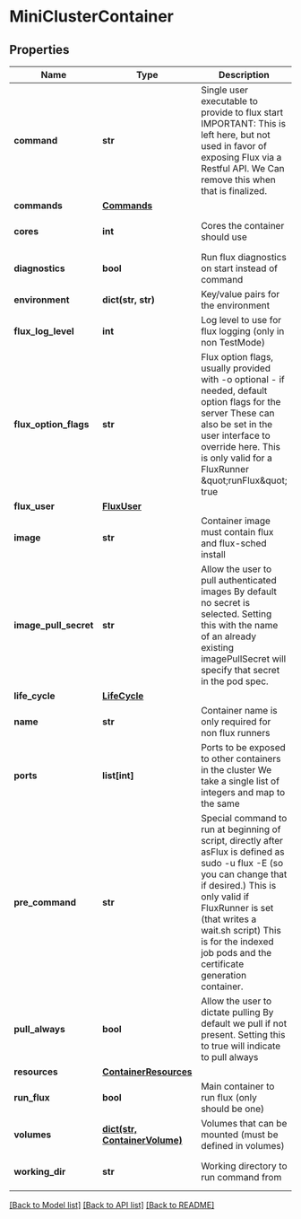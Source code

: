 # MiniClusterContainer


## Properties
Name | Type | Description | Notes
------------ | ------------- | ------------- | -------------
**command** | **str** | Single user executable to provide to flux start IMPORTANT: This is left here, but not used in favor of exposing Flux via a Restful API. We Can remove this when that is finalized. | [optional] [default to '']
**commands** | [**Commands**](Commands.md) |  | [optional] 
**cores** | **int** | Cores the container should use | [optional] [default to 0]
**diagnostics** | **bool** | Run flux diagnostics on start instead of command | [optional] [default to False]
**environment** | **dict(str, str)** | Key/value pairs for the environment | [optional] 
**flux_log_level** | **int** | Log level to use for flux logging (only in non TestMode) | [optional] [default to 0]
**flux_option_flags** | **str** | Flux option flags, usually provided with -o optional - if needed, default option flags for the server These can also be set in the user interface to override here. This is only valid for a FluxRunner \&quot;runFlux\&quot; true | [optional] [default to '']
**flux_user** | [**FluxUser**](FluxUser.md) |  | [optional] 
**image** | **str** | Container image must contain flux and flux-sched install | [default to '']
**image_pull_secret** | **str** | Allow the user to pull authenticated images By default no secret is selected. Setting this with the name of an already existing imagePullSecret will specify that secret in the pod spec. | [optional] [default to '']
**life_cycle** | [**LifeCycle**](LifeCycle.md) |  | [optional] 
**name** | **str** | Container name is only required for non flux runners | [optional] [default to '']
**ports** | **list[int]** | Ports to be exposed to other containers in the cluster We take a single list of integers and map to the same | [optional] 
**pre_command** | **str** | Special command to run at beginning of script, directly after asFlux is defined as sudo -u flux -E (so you can change that if desired.) This is only valid if FluxRunner is set (that writes a wait.sh script) This is for the indexed job pods and the certificate generation container. | [optional] [default to '']
**pull_always** | **bool** | Allow the user to dictate pulling By default we pull if not present. Setting this to true will indicate to pull always | [optional] [default to False]
**resources** | [**ContainerResources**](ContainerResources.md) |  | [optional] 
**run_flux** | **bool** | Main container to run flux (only should be one) | [optional] [default to False]
**volumes** | [**dict(str, ContainerVolume)**](ContainerVolume.md) | Volumes that can be mounted (must be defined in volumes) | [optional] 
**working_dir** | **str** | Working directory to run command from | [optional] [default to '']

[[Back to Model list]](../README.md#documentation-for-models) [[Back to API list]](../README.md#documentation-for-api-endpoints) [[Back to README]](../README.md)


